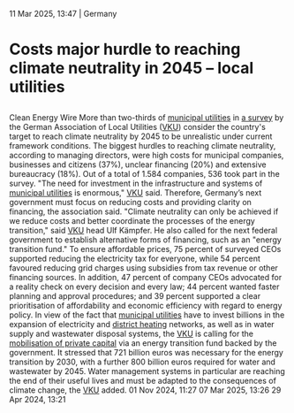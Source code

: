 11 Mar 2025, 13:47
| 
Germany
# Costs major hurdle to reaching climate neutrality in 2045 – local utilities
## 
Clean Energy Wire
More than two-thirds of [municipal utilities](https://www.cleanenergywire.org/glossary/letter_m#municipal_utilities) in [a survey](https://www.vku.de/presse/pressemitteilungen/vku-umfrage-mehrheit-der-kommunalen-unternehmen-sieht-klimaneutralitaet-2045-aktuell-unrealistisch-wegen-zu-hoher-kosten-an/) by the German Association of Local Utilities ([VKU](https://www.cleanenergywire.org/experts/vku-german-association-local-utilities)) consider the country's target to reach climate neutrality by 2045 to be unrealistic under current framework conditions. The biggest hurdles to reaching climate neutrality, according to managing directors, were high costs for municipal companies, businesses and citizens (37%), unclear financing (20%) and extensive bureaucracy (18%). Out of a total of 1.584 companies, 536 took part in the survey.
"The need for investment in the infrastructure and systems of [municipal utilities](https://www.cleanenergywire.org/glossary/letter_m#municipal_utilities) is enormous," [VKU](https://www.cleanenergywire.org/experts/vku-german-association-local-utilities) said. Therefore, Germany’s next government must focus on reducing costs and providing clarity on financing, the association said. "Climate neutrality can only be achieved if we reduce costs and better coordinate the processes of the energy transition," said [VKU](https://www.cleanenergywire.org/experts/vku-german-association-local-utilities) head Ulf Kämpfer. He also called for the next federal government to establish alternative forms of financing, such as an "energy transition fund."
To ensure affordable prices, 75 percent of surveyed CEOs supported reducing the electricity tax for everyone, while 54 percent favoured reducing grid charges using subsidies from tax revenue or other financing sources. In addition, 47 percent of company CEOs advocated for a reality check on every decision and every law; 44 percent wanted faster planning and approval procedures; and 39 percent supported a clear prioritisation of affordability and economic efficiency with regard to energy policy.
In view of the fact that [municipal utilities](https://www.cleanenergywire.org/glossary/letter_m#municipal_utilities) have to invest billions in the expansion of electricity and [district heating](https://www.cleanenergywire.org/glossary/letter_d#district_heating) networks, as well as in water supply and wastewater disposal systems, the [VKU](https://www.cleanenergywire.org/experts/vku-german-association-local-utilities) is calling for the [mobilisation of private capital](https://www.vku.de/presse/pressemitteilungen/vku-verbandstagung-kommunalwirtschaft-fordert-vorfahrt-fuer-investitionen/) via an energy transition fund backed by the government. It stressed that 721 billion euros was necessary for the energy transition by 2030, with a further 800 billion euros required for water and wastewater by 2045. Water management systems in particular are reaching the end of their useful lives and must be adapted to the consequences of climate change, the [VKU](https://www.cleanenergywire.org/experts/vku-german-association-local-utilities) added.
01 Nov 2024, 11:27
07 Mar 2025, 13:26
29 Apr 2024, 13:21